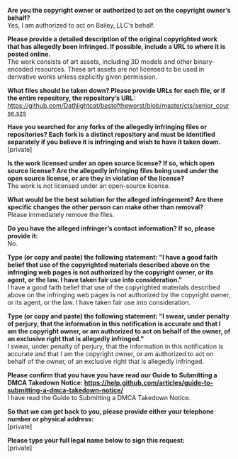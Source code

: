 **Are you the copyright owner or authorized to act on the copyright owner’s behalf?**  
Yes, I am authorized to act on Bailey, LLC's behalf.

**Please provide a detailed description of the original copyrighted work that has allegedly been infringed. If possible, include a URL to where it is posted online.**  
The work consists of art assets, including 3D models and other binary-encoded resources. These art assets are not licensed to be used in derivative works unless explicitly given permission.
  
**What files should be taken down? Please provide URLs for each file, or if the entire repository, the repository’s URL:**  
https://github.com/DatNightcat/bestoftheworst/blob/master/cts/senior_course.szs

**Have you searched for any forks of the allegedly infringing files or repositories? Each fork is a distinct repository and must be identified separately if you believe it is infringing and wish to have it taken down.**  
[private]  

**Is the work licensed under an open source license? If so, which open source license? Are the allegedly infringing files being used under the open source license, or are they in violation of the license?**  
The work is not licensed under an open-source license.

**What would be the best solution for the alleged infringement? Are there specific changes the other person can make other than removal?**  
Please immediately remove the files.

**Do you have the alleged infringer’s contact information? If so, please provide it:**  
No.

**Type (or copy and paste) the following statement: "I have a good faith belief that use of the copyrighted materials described above on the infringing web pages is not authorized by the copyright owner, or its agent, or the law. I have taken fair use into consideration."**  
I have a good faith belief that use of the copyrighted materials described above on the infringing web pages is not authorized by the copyright owner, or its agent, or the law. I have taken fair use into consideration.

**Type (or copy and paste) the following statement: "I swear, under penalty of perjury, that the information in this notification is accurate and that I am the copyright owner, or am authorized to act on behalf of the owner, of an exclusive right that is allegedly infringed."**  
I swear, under penalty of perjury, that the information in this notification is accurate and that I am the copyright owner, or am authorized to act on behalf of the owner, of an exclusive right that is allegedly infringed.

**Please confirm that you have you have read our Guide to Submitting a DMCA Takedown Notice: https://help.github.com/articles/guide-to-submitting-a-dmca-takedown-notice/**  
I have read the Guide to Submitting a DMCA Takedown Notice.

**So that we can get back to you, please provide either your telephone number or physical address:**  
[private]  

**Please type your full legal name below to sign this request:**  
[private]  

